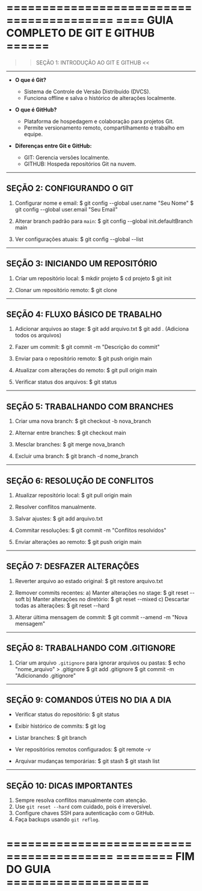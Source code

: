 =========================================
==== GUIA COMPLETO DE GIT E GITHUB ======
=========================================

>> SEÇÃO 1: INTRODUÇÃO AO GIT E GITHUB <<
-----------------------------------------
- **O que é Git?**
  - Sistema de Controle de Versão Distribuído (DVCS).
  - Funciona offline e salva o histórico de alterações localmente.

- **O que é GitHub?**
  - Plataforma de hospedagem e colaboração para projetos Git.
  - Permite versionamento remoto, compartilhamento e trabalho em equipe.

- **Diferenças entre Git e GitHub:**
  - GIT: Gerencia versões localmente.
  - GITHUB: Hospeda repositórios Git na nuvem.

-----------------------------------------
SEÇÃO 2: CONFIGURANDO O GIT
-----------------------------------------
1. Configurar nome e email:
   $ git config --global user.name "Seu Nome"
   $ git config --global user.email "Seu Email"

2. Alterar branch padrão para `main`:
   $ git config --global init.defaultBranch main

3. Ver configurações atuais:
   $ git config --global --list

-----------------------------------------
SEÇÃO 3: INICIANDO UM REPOSITÓRIO
-----------------------------------------
1. Criar um repositório local:
   $ mkdir projeto
   $ cd projeto
   $ git init

2. Clonar um repositório remoto:
   $ git clone <URL>

-----------------------------------------
SEÇÃO 4: FLUXO BÁSICO DE TRABALHO
-----------------------------------------
1. Adicionar arquivos ao stage:
   $ git add arquivo.txt
   $ git add .  (Adiciona todos os arquivos)

2. Fazer um commit:
   $ git commit -m "Descrição do commit"

3. Enviar para o repositório remoto:
   $ git push origin main

4. Atualizar com alterações do remoto:
   $ git pull origin main

5. Verificar status dos arquivos:
   $ git status

-----------------------------------------
SEÇÃO 5: TRABALHANDO COM BRANCHES
-----------------------------------------
1. Criar uma nova branch:
   $ git checkout -b nova_branch

2. Alternar entre branches:
   $ git checkout main

3. Mesclar branches:
   $ git merge nova_branch

4. Excluir uma branch:
   $ git branch -d nome_branch

-----------------------------------------
SEÇÃO 6: RESOLUÇÃO DE CONFLITOS
-----------------------------------------
1. Atualizar repositório local:
   $ git pull origin main

2. Resolver conflitos manualmente.

3. Salvar ajustes:
   $ git add arquivo.txt

4. Commitar resoluções:
   $ git commit -m "Conflitos resolvidos"

5. Enviar alterações ao remoto:
   $ git push origin main

-----------------------------------------
SEÇÃO 7: DESFAZER ALTERAÇÕES
-----------------------------------------
1. Reverter arquivo ao estado original:
   $ git restore arquivo.txt

2. Remover commits recentes:
   a) Manter alterações no stage:
      $ git reset --soft <hash>
   b) Manter alterações no diretório:
      $ git reset --mixed <hash>
   c) Descartar todas as alterações:
      $ git reset --hard <hash>

3. Alterar última mensagem de commit:
   $ git commit --amend -m "Nova mensagem"

-----------------------------------------
SEÇÃO 8: TRABALHANDO COM .GITIGNORE
-----------------------------------------
1. Criar um arquivo `.gitignore` para ignorar arquivos ou pastas:
   $ echo "nome_arquivo" > .gitignore
   $ git add .gitignore
   $ git commit -m "Adicionando .gitignore"

-----------------------------------------
SEÇÃO 9: COMANDOS ÚTEIS NO DIA A DIA
-----------------------------------------
- Verificar status do repositório:
  $ git status

- Exibir histórico de commits:
  $ git log

- Listar branches:
  $ git branch

- Ver repositórios remotos configurados:
  $ git remote -v

- Arquivar mudanças temporárias:
  $ git stash
  $ git stash list

-----------------------------------------
SEÇÃO 10: DICAS IMPORTANTES
-----------------------------------------
1. Sempre resolva conflitos manualmente com atenção.
2. Use `git reset --hard` com cuidado, pois é irreversível.
3. Configure chaves SSH para autenticação com o GitHub.
4. Faça backups usando `git reflog`.

=========================================
======== FIM DO GUIA ====================
=========================================
